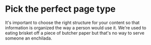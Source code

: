 # Pick the perfect page type

It's important to choose the right structure for your content so that information is organized the way a person would use it.  We're used to eating brisket off a piece of butcher paper but that's no way to serve someone an enchilada. 

